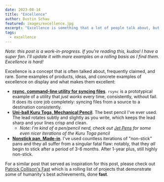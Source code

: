 ```yaml
---
date: 2023-08-14
title: "Excellence"
author: Dustin Schau
featured: images/excellence.jpg
excerpt: "Excellence is something that a lot of people talk about, but as we all know, showing and not just telling is better. Thus, this is a deep dive on what makes excellence and some updated and concrete examples of excellence on display."
tags:
  - excellence
---
```


_Note: this post is a work-in-progress. If you're reading this, kudos! I have a super fan. I'll update it with more examples on a rolling basis as I find them. Excellence is hard!_

Excellence is a concept that is often talked about, frequently claimed, and rare. Some examples of products, ideas, and concrete examples of excellence on display and what makes them excellent:

- [**rsync, command-line utility for syncing files**](https://linux.die.net/man/1/rsync). `rsync` is a prototypical example of a utility that _just works_ every time, consistently, without fail. It does its core job completely: syncing files from a source to a destination consistently.
- [**Uni-ball Kuru Toga, Mechanical Pencil**](https://uniballco.com/products/kuru-toga-mechanical-pencils). The best pencil I've ever used. The lead rotates subtly and slightly as you write, which keeps the lead sharp and your lines crisp and clean.
  - _Note: I'm kind of a pen/pencil nerd, check out [Jet Pens](https://www.jetpens.com/blog/Uni-Kuru-Toga-A-Comprehensive-Guide/pt/706) for some even nicer iterations of the Kuru Toga pencil_
- [**Nonstick pan, Made-in**](https://madeincookware.com/products/non-stick-frying-pan/10-inch-graphite). I've used countless iterations of "non-stick" pans and they all suffer from a singular fatal flaw: notably, that they _all_ begin to stick after a period of 3-6 months. After 1-year plus, still highly non-stick.

For a similar post that served as inspiration for this post, please check out [Patrick Collison's Fast](https://patrickcollison.com/fast) which is a rolling list of projects that demonstrate some of humanity's best achievements, done **fast**.
